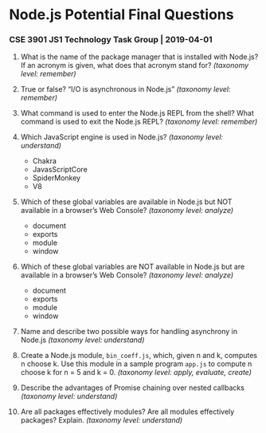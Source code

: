 # Node.js Potential Final Questions
### CSE 3901 JS1 Technology Task Group | 2019-04-01

1. What is the name of the package manager that is installed with Node.js? If an
   acronym is given, what does that acronym stand for? *(taxonomy level:
   remember)* 

2. True or false? “I/O is asynchronous in Node.js” *(taxonomy level: remember)* 

3. What command is used to enter the Node.js REPL from the shell? What command
   is used to exit the Node.js REPL? *(taxonomy level: remember)* 

4. Which JavaScript engine is used in Node.js? *(taxonomy level: understand)* 
    * Chakra
    * JavasScriptCore
    * SpiderMonkey
    * V8

5. Which of these global variables are available in Node.js but NOT available in
   a browser’s Web Console? *(taxonomy level: analyze)* 
    * document
    * exports
    * module
    * window

6. Which of these global variables are NOT available in Node.js but are
   available in a browser’s Web Console? *(taxonomy level: analyze)* 
    * document
    * exports
    * module
    * window

7. Name and describe two possible ways for handling asynchrony in Node.js
   *(taxonomy level: understand)*

8. Create a Node.js module, `bin_coeff.js`, which, given n and k, computes n
   choose k. Use this module in a sample program `app.js` to compute n choose k
   for n = 5 and k = 0. *(taxonomy level: apply, evaluate, create)*

9. Describe the advantages of Promise chaining over nested callbacks *(taxonomy
   level: understand)*

10. Are all packages effectively modules? Are all modules effectively packages?
    Explain. *(taxonomy level: understand)*
